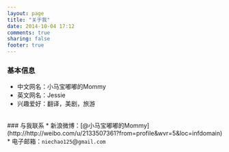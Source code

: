```yaml
---
layout: page
title: "关于我"
date: 2014-10-04 17:12
comments: true
sharing: false
footer: true
---
```


### 基本信息   

* 中文网名：小马宝嘟嘟的Mommy  
* 英文网名：Jessie  
* 兴趣爱好：翻译，美剧，旅游  
    
<br /> 
### 与我联系
* 新浪微博：[@小马宝嘟嘟的Mommy](http://http://weibo.com/u/2133507361?from=profile&wvr=5&loc=infdomain)
* 电子邮箱：<code>niechao125</code>@<code>gmail.com</code>    


